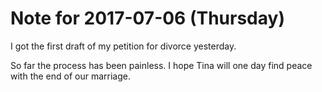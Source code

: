 # Note for 2017-07-06 (Thursday)

I got the first draft of my petition for divorce yesterday. 

So far the process has been painless. I hope Tina will one day find peace with the end of our marriage.

